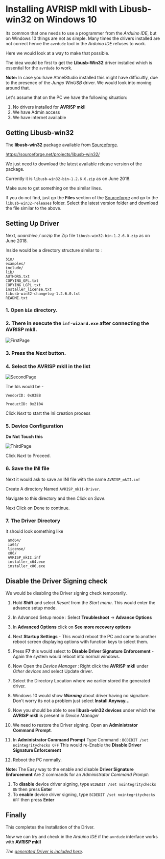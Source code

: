 # Installing AVRISP mkII with Libusb-win32 on Windows 10

Its common that one needs to use a programmer from the *Arduino IDE*, but on
Windows 10 things are not as simple. Many times the drivers installed are not
correct hence the `avrdude` tool in the *Arduino IDE* refuses to work.

Here we would look at a way to make that possible.

The idea would be first to get the **Libusb-Win32** driver installed which is 
essential for the `avrdude` to work.

**Note:** In case you have AtmelStudio installed this might have difficultly,
due to the presence of the *Jungo WinUSB* driver. We would look into moving
around that. 

Let's assume that on the PC we have the following situation:

  1. No drivers installed for **AVRISP mkII**
  2. We have Admin access
  3. We have internet available

## Getting Libusb-win32

The **libusb-win32** package available from [Sourceforge](https://sourceforge.net/projects/libusb-win32/).

https://sourceforge.net/projects/libusb-win32/

We just need to download the latest available release version of the package.

Currently it is `libusb-win32-bin-1.2.6.0.zip` as on June 2018.

Make sure to get something on the similar lines.

If you do not find, just go the **Files** section of the [Sourceforge](https://sourceforge.net/projects/libusb-win32/files/) and go to the `libusb-win32-releases` folder. Select the latest version folder and 
download the file similar to the above.


## Setting Up Driver

Next, *unarchive / unzip* the Zip file `libusb-win32-bin-1.2.6.0.zip` as on June 2018.

Inside would be a directory structure similar to :

```shell
bin/
examples/
include/
lib/
AUTHORS.txt
COPYING_GPL.txt
COPYING_LGPL.txt
installer_license.txt
libusb-win32-changelog-1.2.6.0.txt
README.txt
```

### 1. Open **`bin`** directory.

### 2. There in execute the `inf-wizard.exe` after connecting the **AVRISP mkII**.

![FirstPage](https://github.com/boseji/BookOfGists/raw/master/images/libusb-win32-avrispmkii-page1.png)

### 3. Press the *Next* button.

### 4. Select the **AVRISP mkII** in the list

![SecondPage](https://github.com/boseji/BookOfGists/raw/master/images/libusb-win32-avrispmkii-page2.png)

The Ids would be -

`VendorID: 0x03EB`

`ProductID: 0x2104`
 
Click *Next* to start the Ini creation process

### 5. Device Configuration

**Do Not Touch this**

![ThirdPage](https://github.com/boseji/BookOfGists/raw/master/images/libusb-win32-avrispmkii-page3.png)

Click *Next* to Proceed.

### 6. Save the INI file

Next it would ask to save an INI file with the name `AVRISP_mkII.inf`

Create A directory Named `AVRISP_mkII-Driver`.

Navigate to this directory and then Click on *Save*.

Next Click on Done to continue.

### 7. The Driver Directory

It should look something like 

```shell
 amd64/
 ia64/
 license/
 x86/
 AVRISP_mkII.inf
 installer_x64.exe
 installer_x86.exe
```

## Disable the Driver Signing check

We would be disabling the Driver signing check temporarily.

 1. Hold **Shift** and select *Resart* from the *Start menu*. 
 This would enter the advance setup mode.
 
 2. In Advanced Setup mode : Select **Troubleshoot** -> **Advance Options**
 
 3. In **Advanced Options** click on **See more recovery options**
 
 4. Next **Startup Settings** - This would reboot the PC and come to another
 reboot screen displaying options with function keys to select them.
 
 5. Press **F7** this would select to **Disable Driver Signature Enforcement** -
 Again the system would reboot into normal windows.
 
 6. Now Open the *Device Manager* : Right click the **AVRISP mkII** under *Other devices* and select Update driver.
 
 7. Select the Directory Location where we earlier stored the generated driver.
 
 8. Windows 10 would show ***Warning*** about driver having no signature. 
 Don't worry its not a problem just select **Install Anyway...**
 
 9. Now you should be able to see **libusb-win32 devices** under which the 
 **AVRISP mkII** is present in *Device Manager*
 
 10. We need to restore the Driver signing. Open an **Administrator Command Prompt**.
 
 11. In **Administrator Command Prompt** Type Command :
 `BCDEDIT /set nointegritychecks OFF`
 This would re-Enable the **Disable Driver Signature Enforcement**
 
 12. Reboot the PC normally.

**Note:** The Easy way to the enable and disable **Driver Signature Enforcement**
Are 2 commands for an *Administrator Command Prompt*:

  1. To **disable** device driver signing, type `BCDEDIT /set nointegritychecks ON` then press **Enter**
  2. To **enable** device driver signing, type `BCDEDIT /set nointegritychecks OFF` then press **Enter**

## Finally
 
This completes the Installation of the Driver.

Now we can try and check in the *Arduino IDE* if the `avrdude` interface works with
**AVRISP mkII**

*The [generated Driver is included here](https://github.com/boseji/BookOfGists/raw/master/files/AVRISP_mkII-Driver.zip).*

